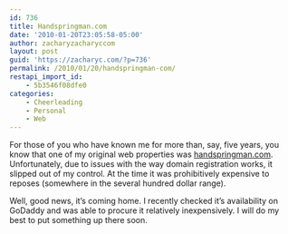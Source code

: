 ```yaml
---
id: 736
title: Handspringman.com
date: '2010-01-20T23:05:58-05:00'
author: zacharyzacharyccom
layout: post
guid: 'https://zacharyc.com/?p=736'
permalink: /2010/01/20/handspringman-com/
restapi_import_id:
    - 5b3546f08dfe0
categories:
    - Cheerleading
    - Personal
    - Web
---
```


For those of you who have known me for more than, say, five years, you know that one of my original web properties was [handspringman.com](http://www.handspringman.com). Unfortunately, due to issues with the way domain registration works, it slipped out of my control. At the time it was prohibitively expensive to reposes (somewhere in the several hundred dollar range).

Well, good news, it’s coming home. I recently checked it’s availability on GoDaddy and was able to procure it relatively inexpensively. I will do my best to put something up there soon.